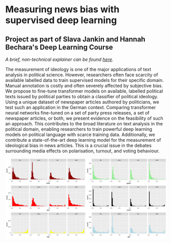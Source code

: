 # Measuring news bias with supervised deep learning
## Project as part of Slava Jankin and Hannah Bechara's Deep Learning Course

*A brief, non-technical explainer can be found [here](https://nicolaiberk.com/nlpdl_project.html).*

   The measurement of ideology is one of the major applications of text analysis in political science. However, researchers often face scarcity of available labelled data to train supervised models for their specific domain. Manual annotation is costly and often severely affected by subjective bias. We propose to fine-tune transformer models on available, labelled political texts issued by political parties to obtain a classifier of political ideology. Using a unique dataset of newspaper articles authored by politicians, we test such an application in the German context. Comparing transformer neural networks fine-tuned on a set of party press releases, a set of newspaper articles, or both, we present evidence on the feasibility of such an approach. This contributes to the broad literature on text analysis in the political domain, enabling researchers to train powerful deep learning models on political language with scarce training data. Additionally, we contribute a state-of-the-art deep learning model for the measurement of ideological bias in news articles. This is a crucial issue in the debates surrounding media effects on polarisation, turnout, and voting behaviour.
   
   
![Newspaper slant according to the BERT Classifier trained on party manifestos.](reports/midterm-report-latex/figures/preds.png)
